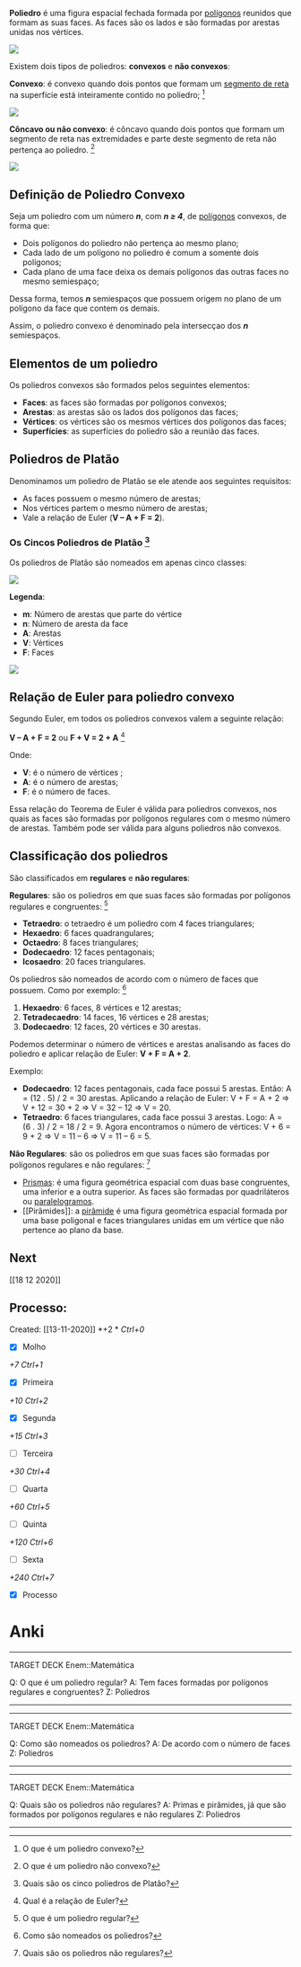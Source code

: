 **Poliedro** é uma figura espacial fechada formada por [polígonos](Pol%C3%ADgonos.md) reunidos que formam as suas faces. As faces são os lados e são formadas por arestas unidas nos vértices.

![](Imagens/Pasted%20image%2020201113160253.png)

Existem dois tipos de poliedros: **convexos** e **não convexos**:

**Convexo**: é convexo quando dois pontos que formam um [segmento de reta](https://matematicabasica.net/segmento-de-reta/) na superfície está inteiramente contido no poliedro; [^1]

[^1]: O que é um poliedro convexo?

![](Imagens/Pasted%20image%2020201113160350.png)

**Côncavo ou não convexo**: é côncavo quando dois pontos que formam um segmento de reta nas extremidades e parte deste segmento de reta não pertença ao poliedro. [^2]

[^2]: O que é um poliedro não convexo?

![](Imagens/Pasted%20image%2020201113160359.png)

## Definição de Poliedro Convexo

Seja um poliedro com um número ***n***, com ***n ≥ 4***, de [polígonos](https://matematicabasica.net/poligonos/) convexos, de forma que:

+   Dois polígonos do poliedro não pertença ao mesmo plano;
+   Cada lado de um polígono no poliedro é comum a somente dois polígonos;
+   Cada plano de uma face deixa os demais polígonos das outras faces no mesmo semiespaço;

Dessa forma, temos ***n*** semiespaços que possuem origem no plano de um polígono da face que contem os demais.

Assim, o poliedro convexo é denominado pela intersecçao dos ***n*** semiespaços.

## Elementos de um poliedro

Os poliedros convexos são formados pelos seguintes elementos:

+   **Faces**: as faces são formadas por polígonos convexos;
+   **Arestas**: as arestas são os lados dos polígonos das faces;
+   **Vértices**: os vértices são os mesmos vértices dos polígonos das faces;
+   **Superfícies**: as superfícies do poliedro são a reunião das faces.

## Poliedros de Platão

Denominamos um poliedro de Platão se ele atende aos seguintes requisitos:

+   As faces possuem o mesmo número de arestas;
+   Nos vértices partem o mesmo número de arestas;
+   Vale a relação de Euler (**V – A + F = 2**).

### Os Cincos Poliedros de Platão [^3]

[^3]: Quais são os cinco poliedros de Platão?

Os poliedros de Platão são nomeados em apenas cinco classes:

![](Imagens/Pasted%20image%2020201113160919.png)

**Legenda**:

+   **m**: Número de arestas que parte do vértice
+   **n**: Número de aresta da face
+   **A**: Arestas
+   **V**: Vértices
+   **F**: Faces

![](Imagens/Pasted%20image%2020201113161029.png)

## Relação de Euler para poliedro convexo

Segundo Euler, em todos os poliedros convexos valem a seguinte relação:

**V – A + F = 2** ou **F + V = 2 + A** [^4]

[^4]: Qual é a relação de Euler?

Onde:

+   **V**: é o número de vértices ;
+   **A**: é o número de arestas;
+   **F**: é o número de faces.

Essa relação do Teorema de Euler é válida para poliedros convexos, nos quais as faces são formadas por polígonos regulares com o mesmo número de arestas. Também pode ser válida para alguns poliedros não convexos.

## Classificação dos poliedros

São classificados em **regulares** e **não regulares**:

**Regulares**: são os poliedros em que suas faces são formadas por polígonos regulares e congruentes: [^5]

[^5]: O que é um poliedro regular?

+   **Tetraedro**: o tetraedro é um poliedro com 4 faces triangulares;
+   **Hexaedro**: 6 faces quadrangulares;
+   **Octaedro**: 8 faces triangulares;
+   **Dodecaedro**: 12 faces pentagonais;
+   **Icosaedro**: 20 faces triangulares.

Os poliedros são nomeados de acordo com o número de faces que possuem. Como por exemplo: [^6]

[^6]: Como são nomeados os poliedros?

1.  **Hexaedro**: 6 faces, 8 vértices e 12 arestas;
2.  **Tetradecaedro**: 14 faces, 16 vértices e 28 arestas;
3.  **Dodecaedro**: 12 faces, 20 vértices e 30 arestas.

Podemos determinar o número de vértices e arestas analisando as faces do poliedro e aplicar relação de Euler: **V + F = A + 2**.

Exemplo:

+   **Dodecaedro**: 12 faces pentagonais, cada face possui 5 arestas. Então: A = (12 . 5) / 2 = 30 arestas. Aplicando a relação de Euler: V + F = A + 2 ⇒ V + 12 = 30 + 2 ⇒ V = 32 – 12 ⇒ V = 20.
+   **Tetraedro**: 6 faces triangulares, cada face possui 3 arestas. Logo: A = (6 . 3) / 2 = 18 / 2 = 9. Agora encontramos o número de vértices: V + 6 = 9 + 2 ⇒ V = 11 – 6 ⇒ V = 11 – 6 = 5.

**Não Regulares**: são os poliedros em que suas faces são formadas por polígonos regulares e não regulares:   [^7]

[^7]: Quais são os poliedros não regulares?


+   [Prismas](Prismas.md): é uma figura geométrica espacial com duas base congruentes, uma inferior e a outra superior. As faces são formadas por quadriláteros ou [paralelogramos](https://matematicabasica.net/paralelogramo/).
+   [[Pirâmides]]: a [pirâmide](https://matematicabasica.net/piramide/) é uma figura geométrica espacial formada por uma base poligonal e faces triangulares unidas em um vértice que não pertence ao plano da base.

## Next
[[18 12 2020]]
## Processo:
Created: [[13-11-2020]]
*+2 *  *Ctrl+0*
- [x] Molho  

*+7*  *Ctrl+1*

- [x] Primeira 

*+10*  *Ctrl+2*

- [x] Segunda

*+15*  *Ctrl+3*

- [ ] Terceira 

*+30*  *Ctrl+4*

- [ ] Quarta 

*+60*  *Ctrl+5*

- [ ] Quinta 

*+120*  *Ctrl+6*

- [ ] Sexta 

*+240*  *Ctrl+7*

- [x] Processo

# Anki

---

TARGET DECK
Enem::Matemática

Q: O que é um poliedro regular?
A: Tem faces formadas por polígonos regulares e congruentes?
Z: Poliedros
<!--ID: 1605557794924-->

---


---

TARGET DECK
Enem::Matemática

Q: Como são nomeados os poliedros?
A: De acordo com o número de faces
Z: Poliedros
<!--ID: 1605557795333-->

---


---

TARGET DECK
Enem::Matemática

Q: Quais são os poliedros não regulares?
A: Primas e pirâmides, já que são formados por polígonos regulares e não regulares
Z: Poliedros
<!--ID: 1605557795749-->

---

